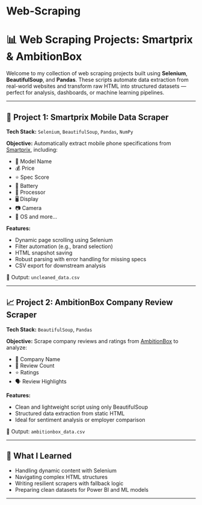 # Web-Scraping
# 📊 Web Scraping Projects: Smartprix & AmbitionBox

Welcome to my collection of web scraping projects built using **Selenium**, **BeautifulSoup**, and **Pandas**. These scripts automate data extraction from real-world websites and transform raw HTML into structured datasets — perfect for analysis, dashboards, or machine learning pipelines.

---

## 🚀 Project 1: Smartprix Mobile Data Scraper

**Tech Stack:** `Selenium`, `BeautifulSoup`, `Pandas`, `NumPy`

**Objective:** Automatically extract mobile phone specifications from [Smartprix](https://www.smartprix.com/mobiles), including:
- 📱 Model Name
- 💰 Price
- ⭐ Spec Score
- 🔋 Battery
- 🧠 Processor
- 🖥️ Display
- 📷 Camera
- 🧾 OS and more...

**Features:**
- Dynamic page scrolling using Selenium
- Filter automation (e.g., brand selection)
- HTML snapshot saving
- Robust parsing with error handling for missing specs
- CSV export for downstream analysis

📁 Output: `uncleaned_data.csv`

---

## 📈 Project 2: AmbitionBox Company Review Scraper

**Tech Stack:** `BeautifulSoup`, `Pandas`

**Objective:** Scrape company reviews and ratings from [AmbitionBox](https://www.ambitionbox.com/) to analyze:
- 🏢 Company Name
- 💼 Review Count
- ⭐ Ratings
- 🗣️ Review Highlights

**Features:**
- Clean and lightweight script using only BeautifulSoup
- Structured data extraction from static HTML
- Ideal for sentiment analysis or employer comparison

📁 Output: `ambitionbox_data.csv`

---

## 🧠 What I Learned

- Handling dynamic content with Selenium
- Navigating complex HTML structures
- Writing resilient scrapers with fallback logic
- Preparing clean datasets for Power BI and ML models

---

